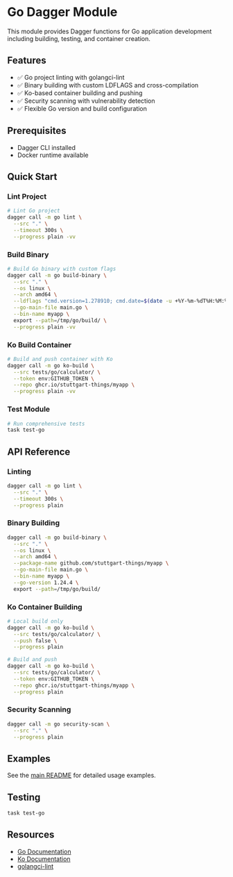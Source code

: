# Go Dagger Module

This module provides Dagger functions for Go application development including building, testing, and container creation.

## Features

- ✅ Go project linting with golangci-lint
- ✅ Binary building with custom LDFLAGS and cross-compilation
- ✅ Ko-based container building and pushing
- ✅ Security scanning with vulnerability detection
- ✅ Flexible Go version and build configuration

## Prerequisites

- Dagger CLI installed
- Docker runtime available

## Quick Start

### Lint Project

```bash
# Lint Go project
dagger call -m go lint \
  --src "." \
  --timeout 300s \
  --progress plain -vv
```

### Build Binary

```bash
# Build Go binary with custom flags
dagger call -m go build-binary \
  --src "." \
  --os linux \
  --arch amd64 \
  --ldflags "cmd.version=1.278910; cmd.date=$(date -u +%Y-%m-%dT%H:%M:%SZ)" \
  --go-main-file main.go \
  --bin-name myapp \
  export --path=/tmp/go/build/ \
  --progress plain -vv
```

### Ko Build Container

```bash
# Build and push container with Ko
dagger call -m go ko-build \
  --src tests/go/calculator/ \
  --token env:GITHUB_TOKEN \
  --repo ghcr.io/stuttgart-things/myapp \
  --progress plain -vv
```

### Test Module

```bash
# Run comprehensive tests
task test-go
```

## API Reference

### Linting

```bash
dagger call -m go lint \
  --src "." \
  --timeout 300s \
  --progress plain
```

### Binary Building

```bash
dagger call -m go build-binary \
  --src "." \
  --os linux \
  --arch amd64 \
  --package-name github.com/stuttgart-things/myapp \
  --go-main-file main.go \
  --bin-name myapp \
  --go-version 1.24.4 \
  export --path=/tmp/go/build/
```

### Ko Container Building

```bash
# Local build only
dagger call -m go ko-build \
  --src tests/go/calculator/ \
  --push false \
  --progress plain

# Build and push
dagger call -m go ko-build \
  --src tests/go/calculator/ \
  --token env:GITHUB_TOKEN \
  --repo ghcr.io/stuttgart-things/myapp \
  --progress plain
```

### Security Scanning

```bash
dagger call -m go security-scan \
  --src "." \
  --progress plain
```

## Examples

See the [main README](../README.md#go) for detailed usage examples.

## Testing

```bash
task test-go
```

## Resources

- [Go Documentation](https://golang.org/doc/)
- [Ko Documentation](https://ko.build/)
- [golangci-lint](https://golangci-lint.run/)
